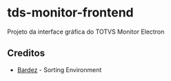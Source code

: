 # tds-monitor-frontend

Projeto da interface gráfica do TOTVS Monitor Electron


## Creditos

- [Bardez](https://github.com/bardez) - Sorting Environment